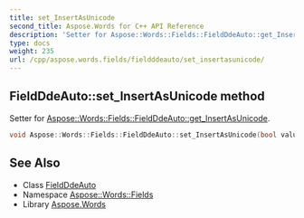 ```yaml
---
title: set_InsertAsUnicode
second_title: Aspose.Words for C++ API Reference
description: 'Setter for Aspose::Words::Fields::FieldDdeAuto::get_InsertAsUnicode.'
type: docs
weight: 235
url: /cpp/aspose.words.fields/fieldddeauto/set_insertasunicode/
---
```

## FieldDdeAuto::set_InsertAsUnicode method


Setter for [Aspose::Words::Fields::FieldDdeAuto::get_InsertAsUnicode](../get_insertasunicode/).

```cpp
void Aspose::Words::Fields::FieldDdeAuto::set_InsertAsUnicode(bool value)
```

## See Also

* Class [FieldDdeAuto](../)
* Namespace [Aspose::Words::Fields](../../)
* Library [Aspose.Words](../../../)

